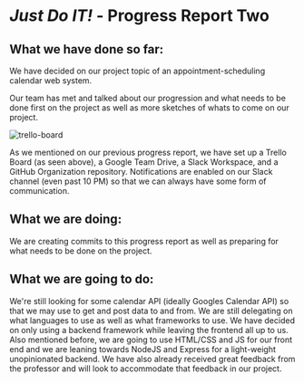 # *Just Do IT!* - Progress Report Two

## What we have done so far:

We have decided on our project topic of an appointment-scheduling calendar web system.

Our team has met and talked about our progression and what needs to be done first on the project as well as more sketches of whats to come on our project.

![trello-board](https://user-images.githubusercontent.com/31261926/74371366-9796cc00-4dd0-11ea-81f2-e3c907c1cc5f.png)

As we mentioned on our previous progress report, we have set up a Trello Board (as seen above), a Google Team Drive, a Slack Workspace, and a GitHub Organization repository. Notifications are enabled on our Slack channel (even past 10 PM) so that we can always have some form of communication.

## What we are doing:

We are creating commits to this progress report as well as preparing for what needs to be done on the project.

## What we are going to do:

We're still looking for some calendar API (ideally Googles Calendar API) so that we may use to get and post data to and from.
We are still delegating on what languages to use as well as what frameworks to use. We have decided on only using a backend framework while leaving the frontend all up to us.
Also mentioned before, we are going to use HTML/CSS and JS for our front end and we are leaning towards NodeJS and Express for a light-weight unopinionated backend.
We have also already received great feedback from the professor and will look to accommodate that feedback in our project.

